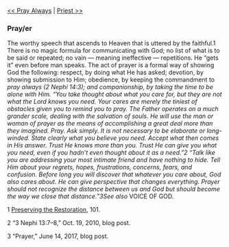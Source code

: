 [<< Pray Always](Pray%20Always.md)  |  [Priest >>](Priest.md)

### Pray/er
The worthy speech that ascends to Heaven that is uttered by the faithful.1 There is no magic formula for communicating with God; no list of what is to be said or repeated; no vain — meaning ineffective — repetitions. He “gets it” even before man speaks. The act of prayer is a formal way of showing God the following: respect, by doing what He has asked; devotion, by showing submission to Him; obedience, by keeping the commandment to *pray always *(2 Nephi 14:3); and companionship, by taking the time to be alone with Him. “You take thought about what you care for, but they are not what the Lord knows you need. Your cares are merely the tiniest of obstacles given you to remind you to pray. The Father operates on a much grander scale, dealing with the salvation of souls. He will use the man or woman of prayer as the means of accomplishing a great deal more than they imagined. Pray. Ask simply. It is not necessary to be elaborate or long-winded. State clearly what you believe you need. Accept what then comes in His answer. Trust He knows more than you. Trust He can give you what you need, even if you hadn’t even thought about it as a need.”2 “Talk like you are addressing your most intimate friend and have nothing to hide. Tell Him about your regrets, hopes, frustrations, concerns, fears, and confusion. Before long you will discover that whatever you care about, God also cares about. He can give perspective that changes everything. Prayer should not recognize the distance between us and God but should become the way we close that distance.”3*See also* VOICE OF GOD.



1
[Preserving the Restoration](#), 101.


2 “3 Nephi 13:7–8,” Oct. 19, 2010, blog post.


3 “Prayer,” June 14, 2017, blog post.